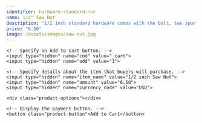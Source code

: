 ```yaml
---
identifier: hardware-standard-nut
name: 1/2" Saw Nut
description: "1/2 inch standard hardware comes with the bolt, two spur washers, and a split nut."
price: "6.50"
image: /assets/images/saw-nut.jpg
---
```

<form target="paypal" action="https://www.paypal.com/cgi-bin/webscr" method="post">
    <!-- Identify your business so that you can collect the payments. -->
    <input type="hidden" name="business" value="ian@sierranvtool.com">

    <!-- Specify an Add to Cart button. -->
    <input type="hidden" name="cmd" value="_cart">
    <input type="hidden" name="add" value="1">

    <!-- Specify details about the item that buyers will purchase. -->
    <input type="hidden" name="item_name" value="1/2 inch Saw Nut">
    <input type="hidden" name="amount" value="6.50">
    <input type="hidden" name="currency_code" value="USD">

    <div class="product-options"></div>

    <!-- Display the payment button. -->
    <button class="product-button">Add to Cart</button>
</form>
